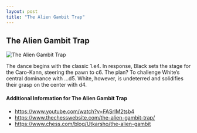 ```yaml
---
layout: post
title: "The Alien Gambit Trap"
---
```


## The Alien Gambit Trap

![The Alien Gambit Trap](https://www.thechesswebsite.com/wp-content/uploads/2024/03/1-alienmp4-1.webp)

The dance begins with the classic 1.e4. In response, Black sets the stage for the Caro-Kann, steering the pawn to c6. The plan? To challenge White’s central dominance with …d5. White, however, is undeterred and solidifies their grasp on the center with d4.


#### Additional Information for The Alien Gambit Trap

- https://www.youtube.com/watch?v=FASrIM2tsb4
- https://www.thechesswebsite.com/the-alien-gambit-trap/
- https://www.chess.com/blog/Utkarsho/the-alien-gambit
